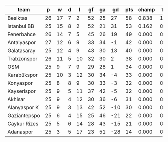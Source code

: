 |     team     | p  | w  | d | l  | gf | ga | gd  | pts | champ | top2  | top3  | top4  |  5-7  | bot4  | bot3  | bot2  |
|--------------|----|----|---|----|----|----|-----|-----|-------|-------|-------|-------|-------|-------|-------|-------|
| Besiktas     | 26 | 17 | 7 |  2 | 52 | 25 |  27 |  58 | 0.838 | 1.000 | 1.000 | 1.000 | 0.000 | 0.000 | 0.000 | 0.000|
| Istanbul BB  | 25 | 15 | 8 |  2 | 52 | 21 |  31 |  53 | 0.162 | 0.989 | 1.000 | 1.000 | 0.000 | 0.000 | 0.000 | 0.000|
| Fenerbahce   | 26 | 14 | 7 |  5 | 45 | 26 |  19 |  49 | 0.000 | 0.011 | 0.996 | 1.000 | 0.000 | 0.000 | 0.000 | 0.000|
| Antalyaspor  | 27 | 12 | 6 |  9 | 33 | 34 |  -1 |  42 | 0.000 | 0.000 | 0.000 | 0.293 | 0.707 | 0.000 | 0.000 | 0.000|
| Galatasaray  | 25 | 12 | 4 |  9 | 43 | 30 |  13 |  40 | 0.000 | 0.000 | 0.004 | 0.696 | 0.303 | 0.000 | 0.000 | 0.000|
| Trabzonspor  | 26 | 11 | 5 | 10 | 32 | 30 |   2 |  38 | 0.000 | 0.000 | 0.000 | 0.007 | 0.856 | 0.000 | 0.000 | 0.000|
| OSM          | 25 |  9 | 7 |  9 | 29 | 28 |   1 |  34 | 0.000 | 0.000 | 0.000 | 0.003 | 0.400 | 0.000 | 0.000 | 0.000|
| Karabükspor  | 25 | 10 | 3 | 12 | 30 | 34 |  -4 |  33 | 0.000 | 0.000 | 0.000 | 0.000 | 0.263 | 0.000 | 0.000 | 0.000|
| Konyaspor    | 25 |  8 | 8 |  9 | 30 | 33 |  -3 |  32 | 0.000 | 0.000 | 0.000 | 0.000 | 0.185 | 0.000 | 0.000 | 0.000|
| Kayserispor  | 25 |  9 | 5 | 11 | 37 | 42 |  -5 |  32 | 0.000 | 0.000 | 0.000 | 0.000 | 0.168 | 0.000 | 0.000 | 0.000|
| Akhisar      | 25 |  9 | 4 | 12 | 30 | 36 |  -6 |  31 | 0.000 | 0.000 | 0.000 | 0.000 | 0.103 | 0.000 | 0.000 | 0.000|
| Alanyaspor K | 25 |  9 | 3 | 13 | 42 | 52 | -10 |  30 | 0.000 | 0.000 | 0.000 | 0.000 | 0.019 | 0.000 | 0.000 | 0.000|
| Gaziantepspo | 25 |  6 | 4 | 15 | 25 | 46 | -21 |  22 | 0.000 | 0.000 | 0.000 | 0.000 | 0.000 | 0.001 | 0.000 | 0.000|
| Caykur Rizes | 25 |  5 | 6 | 14 | 28 | 43 | -15 |  21 | 0.000 | 0.000 | 0.000 | 0.000 | 0.000 | 0.000 | 0.000 | 0.000|
| Adanaspor    | 25 |  3 | 5 | 17 | 23 | 51 | -28 |  14 | 0.000 | 0.000 | 0.000 | 0.000 | 0.000 | 0.998 | 0.000 | 0.000|
